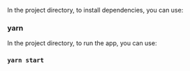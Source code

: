 In the project directory, to install dependencies, you can use:

### yarn

In the project directory, to run the app, you can use:

### `yarn start`
